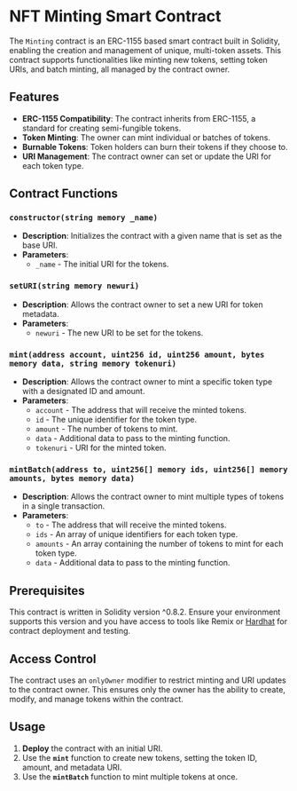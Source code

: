 # NFT Minting Smart Contract

The `Minting` contract is an ERC-1155 based smart contract built in Solidity, enabling the creation and management of unique, multi-token assets. This contract supports functionalities like minting new tokens, setting token URIs, and batch minting, all managed by the contract owner.

## Features

- **ERC-1155 Compatibility**: The contract inherits from ERC-1155, a standard for creating semi-fungible tokens.
- **Token Minting**: The owner can mint individual or batches of tokens.
- **Burnable Tokens**: Token holders can burn their tokens if they choose to.
- **URI Management**: The contract owner can set or update the URI for each token type.

## Contract Functions

### `constructor(string memory _name)`

- **Description**: Initializes the contract with a given name that is set as the base URI.
- **Parameters**:
    - `_name` - The initial URI for the tokens.

### `setURI(string memory newuri)`

- **Description**: Allows the contract owner to set a new URI for token metadata.
- **Parameters**:
    - `newuri` - The new URI to be set for the tokens.

### `mint(address account, uint256 id, uint256 amount, bytes memory data, string memory tokenuri)`

- **Description**: Allows the contract owner to mint a specific token type with a designated ID and amount.
- **Parameters**:
    - `account` - The address that will receive the minted tokens.
    - `id` - The unique identifier for the token type.
    - `amount` - The number of tokens to mint.
    - `data` - Additional data to pass to the minting function.
    - `tokenuri` - URI for the minted token.

### `mintBatch(address to, uint256[] memory ids, uint256[] memory amounts, bytes memory data)`

- **Description**: Allows the contract owner to mint multiple types of tokens in a single transaction.
- **Parameters**:
    - `to` - The address that will receive the minted tokens.
    - `ids` - An array of unique identifiers for each token type.
    - `amounts` - An array containing the number of tokens to mint for each token type.
    - `data` - Additional data to pass to the minting function.

## Prerequisites

This contract is written in Solidity version ^0.8.2. Ensure your environment supports this version and you have access to tools like Remix or [Hardhat](https://hardhat.org/) for contract deployment and testing.

## Access Control

The contract uses an `onlyOwner` modifier to restrict minting and URI updates to the contract owner. This ensures only the owner has the ability to create, modify, and manage tokens within the contract.

## Usage

1. **Deploy** the contract with an initial URI.
2. Use the **`mint`** function to create new tokens, setting the token ID, amount, and metadata URI.
3. Use the **`mintBatch`** function to mint multiple tokens at once.
